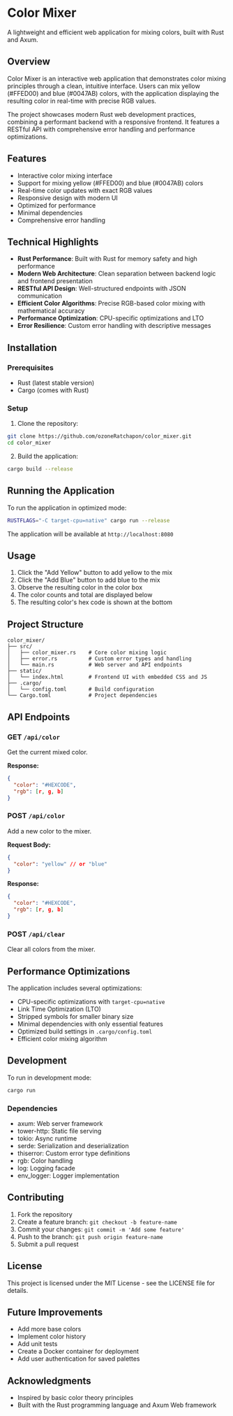 # Color Mixer

A lightweight and efficient web application for mixing colors, built with Rust and Axum.

## Overview

Color Mixer is an interactive web application that demonstrates color mixing principles through a clean, intuitive interface. Users can mix yellow (#FFED00) and blue (#0047AB) colors, with the application displaying the resulting color in real-time with precise RGB values.

The project showcases modern Rust web development practices, combining a performant backend with a responsive frontend. It features a RESTful API with comprehensive error handling and performance optimizations.

## Features

- Interactive color mixing interface
- Support for mixing yellow (#FFED00) and blue (#0047AB) colors
- Real-time color updates with exact RGB values
- Responsive design with modern UI
- Optimized for performance
- Minimal dependencies
- Comprehensive error handling

## Technical Highlights

- **Rust Performance**: Built with Rust for memory safety and high performance
- **Modern Web Architecture**: Clean separation between backend logic and frontend presentation
- **RESTful API Design**: Well-structured endpoints with JSON communication
- **Efficient Color Algorithms**: Precise RGB-based color mixing with mathematical accuracy
- **Performance Optimization**: CPU-specific optimizations and LTO
- **Error Resilience**: Custom error handling with descriptive messages

## Installation

### Prerequisites
- Rust (latest stable version)
- Cargo (comes with Rust)

### Setup

1. Clone the repository:
```bash
git clone https://github.com/ozoneRatchapon/color_mixer.git
cd color_mixer
```

2. Build the application:
```bash
cargo build --release
```

## Running the Application

To run the application in optimized mode:

```bash
RUSTFLAGS="-C target-cpu=native" cargo run --release
```

The application will be available at `http://localhost:8080`

## Usage

1. Click the "Add Yellow" button to add yellow to the mix
2. Click the "Add Blue" button to add blue to the mix
3. Observe the resulting color in the color box
4. The color counts and total are displayed below
5. The resulting color's hex code is shown at the bottom

## Project Structure

```
color_mixer/
├── src/
│   ├── color_mixer.rs    # Core color mixing logic
│   ├── error.rs          # Custom error types and handling
│   └── main.rs           # Web server and API endpoints
├── static/
│   └── index.html        # Frontend UI with embedded CSS and JS
├── .cargo/
│   └── config.toml       # Build configuration
└── Cargo.toml            # Project dependencies
```

## API Endpoints

### GET `/api/color`
Get the current mixed color.

**Response:**
```json
{
  "color": "#HEXCODE",
  "rgb": [r, g, b]
}
```

### POST `/api/color`
Add a new color to the mixer.

**Request Body:**
```json
{
  "color": "yellow" // or "blue"
}
```

**Response:**
```json
{
  "color": "#HEXCODE",
  "rgb": [r, g, b]
}
```

### POST `/api/clear`
Clear all colors from the mixer.

## Performance Optimizations

The application includes several optimizations:

- CPU-specific optimizations with `target-cpu=native`
- Link Time Optimization (LTO)
- Stripped symbols for smaller binary size
- Minimal dependencies with only essential features
- Optimized build settings in `.cargo/config.toml`
- Efficient color mixing algorithm

## Development

To run in development mode:

```bash
cargo run
```

### Dependencies
- axum: Web server framework
- tower-http: Static file serving
- tokio: Async runtime
- serde: Serialization and deserialization
- thiserror: Custom error type definitions
- rgb: Color handling
- log: Logging facade
- env_logger: Logger implementation

## Contributing

1. Fork the repository
2. Create a feature branch: `git checkout -b feature-name`
3. Commit your changes: `git commit -m 'Add some feature'`
4. Push to the branch: `git push origin feature-name`
5. Submit a pull request

## License

This project is licensed under the MIT License - see the LICENSE file for details.

## Future Improvements

- Add more base colors
- Implement color history
- Add unit tests
- Create a Docker container for deployment
- Add user authentication for saved palettes

## Acknowledgments

- Inspired by basic color theory principles
- Built with the Rust programming language and Axum Web framework
